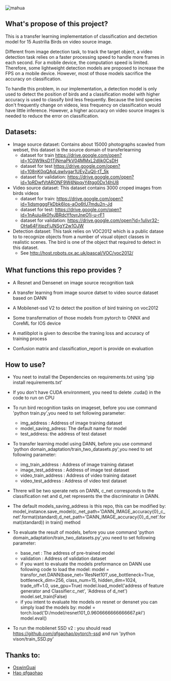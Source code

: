 ![mahua](https://ichef.bbci.co.uk/news/660/cpsprodpb/146E7/production/_105178638_gettyimages-898368424.jpg)
## What's propose of this project?
This is a transfer learning implementation of classification and dectetion model for 15 Austrilia Birds on video source image.

Different from image detection task, to track the target object, a video detection task relies on a faster processing speed to handle more frames in each second.  For a mobile device, the computation speed is limited. Therefore, some lightweight detection models are proposed to increase the FPS on a mobile device. However, most of those models sacrifice the accuracy on classification.

To handle this problem, in our implementation, a detection model is only used to detect the position of birds and a classification model with higher accuracy is used to classify bird less frequently. Because the bird species don't frequently change on videos, less frequency on classification would have little inference.  However, a higher accuracy on video source images is needed to reduce the error on classification. 

## Datasets:
* Image source dataset: Contains about 15000 photographs scawled from webset, this dataset is the source domain of transferlearning
    * dataset for train https://drive.google.com/open?id=1C0W9ksD1TjNmaPkV04MMxL2dljk0CsDH
    * dataset for test https://drive.google.com/open?id=108nK0qQAqLqwIvgar1UEyZuQlj-tT_5k
    * dataset for validation: https://drive.google.com/open?id=1pRDwfVtARONF9W4NpqyY4tgg0Dx14hU8
* Video source dataset: This dataset contains 3000 croped images from birds videos 
    * dataset for train: https://drive.google.com/open?id=1idsmgggFkDbk6Ios-aOo6tU7mdu2n-Jd
    * dataset for test: https://drive.google.com/open?id=1nAuju4k0fyJBRdcYfoyrJneO1j-u-rF1
    * dataset for validation: https://drive.google.com/open?id=1uIivr32-OHa64FitjpzFjJNSgY2w1OJW
* Detection dataset: This task relies on VOC2012 which is a public datase to to recognize objects from a number of visual object classes in realistic scenes. The bird is one of the object that required to detect in this dataset.
    * See http://host.robots.ox.ac.uk/pascal/VOC/voc2012/
    
## What functions this repo provides？

* A Resnet and Densenet on image source recognition task

* A transfer learning from image source datset to video source dataset based on DANN

* A Mobilenet-ssd V2 to detect the position of bird training on voc2012

* Some transfermation of those models from pytorch to ONNX and CoreML for IOS device

* A matlibplot is given to describe the traning loss and accuracy of training process

* Confusion matrix and classification_report is provide on evaluation


## How to use?
* You neet to install the Dependencies on requirements.txt using 'pip install requirements.txt'

* If you don't have CUDA environment, you need to delete .cuda() in the code to run on CPU

* To run bird recognition tasks on imageset, before you use command 'python train.py',you need to set following parameter:
    * img_address : Address of image training dataset
    * model_saving_adress: The default name for model
    * test_address: the address of test dataset

* To transfer learning model using DANN, before you use command 'python domain_adaptation/train_two_datasets.py',you need to set following parameter:
    * img_train_address : Address of image training dataset
    * image_test_address : Address of image test dataset
    * video_train_address : Address of video training dataset
    * video_test_address : Address of video test dataset
* Threre will be two sperate nets on DANN, c_net corresponds to the classification net and d_net represents the the discriminator in DANN.
* The default models_saving_address is this repo, this can be modified by:
                model_instance.save_model(c_net_path='DANN_IMAGE_accuracy{0}_c_net'.format(standard),d_net_path='DANN_IMAGE_accuracy{0}_d_net'.format(standard))
in train() method


* To evaluate the result of models, before you use command 'python domain_adaptation/train_two_datasets.py',you need to set following parameter:
    * base_net : The address of pre-trained model 
    * validation : Address of validation dataset
    * if you want to evaluate the models preformance on DANN 
        use following code to load the model:
            model = transfor_net.DANN(base_net='ResNet101',use_bottleneck=True, bottleneck_dim=256,
                                    class_num=15,
                                    hidden_dim=1024,
                                    trade_off=1.0, use_gpu=True)
            model.load_model('address of feature generator and Classifier:c_net',  'Address of d_net')
            model.set_train(False)
    * if you intent to evaluate hte models on resnet or densnet you can simply load the models by:
             model = torch.load('D:/model/resnet101_0.9606666666666667.pkl')
             model.eval()
* To run the mobilenet SSD v2 : you should read https://github.com/qfgaohao/pytorch-ssd and run 'python vison/train_SSD.py'




## Thanks to:
* [OswinGuai](https://github.com/OswinGuai)
* [Hao qfgaohao](https://github.com/qfgaohao/)
